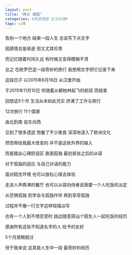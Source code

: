 ```yaml
---
layout: post
title: "再见 德国"
categories: #旅居德国 生活点滴#
tags: 心情
---
```


告别一个地方 结束一段人生 总该写下点文字   

因感情总是易逝 但又尤其珍贵   
<!--more-->

而记忆随着时间久远 有时候又变得模糊不清   

总之 在欧罗巴这一段奇妙的旅行 我想用文字把它记录下来   

这段日子 以2015年6月16日 从汉堡开始   

于2015年11月10日 伴随着从都柏林起飞的航班 而结束   

回想这5个月 生活从未如此充实 挤满了工作与旅行   

12次旅行 11个国家  

由北到南 自东向西   

见到了很多遗迹 饱餐了不少美食 深深地浸入了欧洲文化   

然而带给我最大改变的 并不是这些外界的输入   

而是踏出心理舒适区 直面孤独 最初紧张之后的从容   

对于孤独的适应 与自己对话的能力   

面对陌生环境 也可以放松心情去体验   

走进人声鼎沸的餐厅 也可以从容向侍者说我要一个人吃饭的淡定   

从恐惧孤独 到学会与孤独作伴 再到享受孤独   

过程并不像一行文字这样轻描淡写   

也有一个人到不想忍受时 路边随意搭讪个陌生人一起吃饭的经历   

感谢所有这些不知道名字的人 给予的友好   

5个月晃眼就过   

但于我来说 这真是人生中一段 最奇妙的经历   